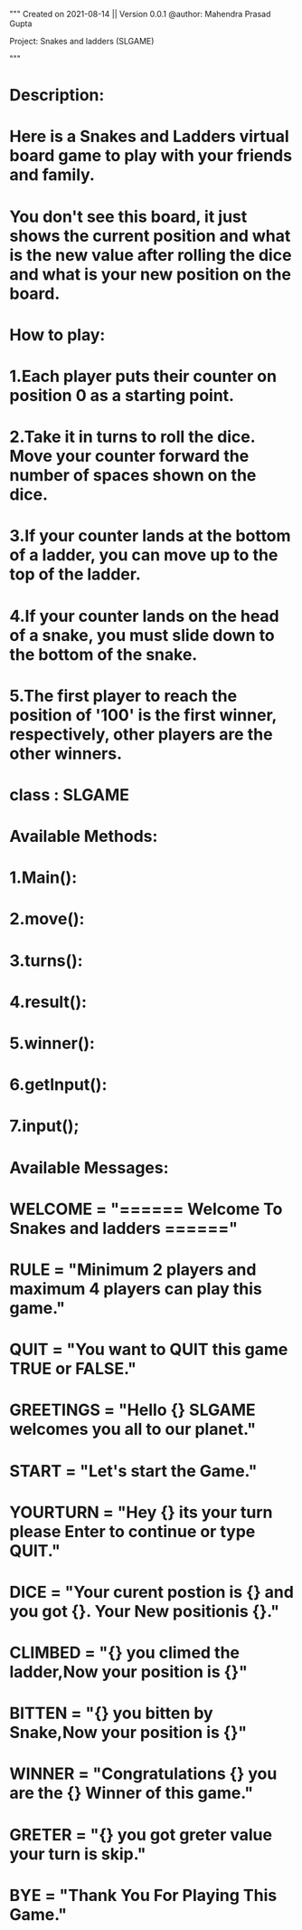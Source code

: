 """
Created on 2021-08-14 || Version 0.0.1
@author: Mahendra Prasad Gupta

Project: Snakes and ladders  (SLGAME)

"""
# Description:

# Here is a Snakes and Ladders virtual board game to play with your friends and family.
# You don't see this board, it just shows the current position and what is the new value after rolling the dice and what is your new position on the board.

# How to play:

#   1.Each player puts their counter on position 0 as a starting point.
#   2.Take it in turns to roll the dice. Move your counter forward the number of spaces shown on the dice.
#   3.If your counter lands at the bottom of a ladder, you can move up to the top of the ladder.
#   4.If your counter lands on the head of a snake, you must slide down to the bottom of the snake.
#   5.The first player to reach the position of '100' is the first winner, respectively, other players are the other winners.

# class : SLGAME

# Available Methods:

#   1.Main():
#   2.move():
#   3.turns():
#   4.result():
#   5.winner():
#   6.getInput():
#   7.input();

# Available Messages:

#   WELCOME = "====== Welcome To Snakes and ladders ======"
#   RULE = "Minimum 2 players and maximum 4 players can play this game."
#   QUIT = "You want to QUIT this game TRUE or FALSE."
#   GREETINGS = "Hello {} SLGAME welcomes you all to our planet."
#   START = "Let's start the Game."
#   YOURTURN = "Hey {} its your turn please Enter to continue or type QUIT."
#   DICE = "Your curent postion is {} and you got {}. Your New positionis {}."
#   CLIMBED = "{} you climed the ladder,Now your position is {}"
#   BITTEN = "{} you bitten by Snake,Now your position is {}"
#   WINNER = "Congratulations {} you are the {} Winner of this game."
#   GRETER = "{} you got greter value your turn is skip."
#   BYE = "Thank You For Playing This Game."